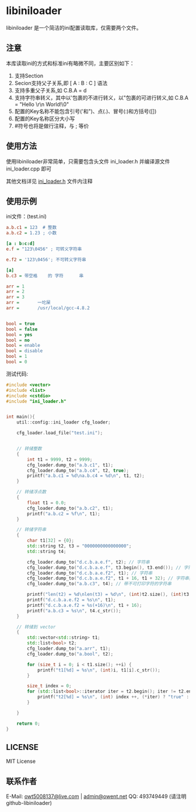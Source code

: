 libiniloader
============

libiniloader 是一个简洁的ini配置读取库，仅需要两个文件。


注意
------
本库读取ini的方式和标准ini有略微不同，主要区别如下：

1. 支持Section
2. Secion支持父子关系,即 [ A : B : C ] 语法
3. 支持多重父子关系,如 C.B.A = d
4. 支持字符串转义，其中以'包裹的不进行转义，以"包裹的可进行转义,如 C.B.A = "Hello \r\n World!\0"
5. 配置的Key名称不能包含引号('和")、点(.)、冒号(:)和方括号([])
6. 配置的Key名称区分大小写
7. #符号也将是做行注释，与 ; 等价


使用方法
------
使用libiniloader非常简单，只需要包含头文件 ini_loader.h 并编译源文件 ini_loader.cpp 即可

其他文档详见 [ini_loader.h](ini_loader.h) 文件内注释

使用示例
------
ini文件：(test.ini)

```ini
a.b.c1 = 123  # 整数
a.b.c2 = 1.23 ; 小数

[a : b:c:d]
e.f = "123\0456" ; 可转义字符串

e.f2 = '123\0456'; 不可转义字符串

[a]
b.c3 = 带空格    的 字符		串

arr = 1
arr = 2   
arr = 3   
arr = 		一坨屎
arr = 		/usr/local/gcc-4.8.2


bool = true
bool = false
bool = yes
bool = no
bool = enable
bool = disable
bool = 1
bool = 0
```

测试代码:
```cpp
#include <vector>
#include <list>
#include <cstdio>
#include "ini_loader.h"


int main(){
    util::config::ini_loader cfg_loader;

    cfg_loader.load_file("test.ini");


    // 转储整数
    {
        int t1 = 9999, t2 = 9999;
        cfg_loader.dump_to("a.b.c1", t1);
        cfg_loader.dump_to("a.b.c4", t2, true);
        printf("a.b.c1 = %d\na.b.c4 = %d\n", t1, t2);
    }

    // 转储浮点数
    {
        float t1 = 0.0;
        cfg_loader.dump_to("a.b.c2", t1);
        printf("a.b.c2 = %f\n", t1);
    }

    // 转储字符串
    {
        char t1[32] = {0};
        std::string t2, t3 = "0000000000000000";
        std::string t4;

        cfg_loader.dump_to("d.c.b.a.e.f", t2); // 字符串
        cfg_loader.dump_to("d.c.b.a.e.f", t3.begin(), t3.end()); // 字符串迭代器
        cfg_loader.dump_to("d.c.b.a.e.f2", t1); // 字符串
        cfg_loader.dump_to("d.c.b.a.e.f2", t1 + 16, t1 + 32); // 字符串指针迭代器
        cfg_loader.dump_to("a.b.c3", t4); // 带不可打印字符的字符串

        printf("len(t2) = %d\nlen(t3) = %d\n", (int)t2.size(), (int)t3.size());
        printf("d.c.b.a.e.f2 = %s\n", t1);
        printf("d.c.b.a.e.f2 = %s(+16)\n", t1 + 16);
        printf("a.b.c3 = %s\n", t4.c_str());
    }

    // 转储到 vector
    {
        std::vector<std::string> t1;
        std::list<bool> t2;
        cfg_loader.dump_to("a.arr", t1);
        cfg_loader.dump_to("a.bool", t2);

        for (size_t i = 0; i < t1.size(); ++i) {
            printf("t1[%d] = %s\n", (int)i, t1[i].c_str());
        }

        size_t index = 0;
        for (std::list<bool>::iterator iter = t2.begin(); iter != t2.end(); ++iter) {
            printf("t2[%d] = %s\n", (int) index ++, (*iter) ? "true" : "false");
        }

    }

    return 0;
}
```

LICENSE
------
MIT License


联系作者
------
E-Mail: [owt5008137@live.com](mailto:owt5008137@live.com) | [admin@owent.net](mailto:admin@owent.net)
QQ: 493749449 (请注明 github-libiniloader)
